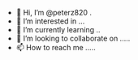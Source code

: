 - 👋 Hi, I’m @peterz820 .
- 👀 I’m interested in ...
- 🌱 I’m currently learning ..
- 💞️ I’m looking to collaborate on .....
- 📫 How to reach me .....

<!---
peterz820/peterz820 is a ✨ special ✨ repository because its `README.md` (this file) appears on your GitHub profile.
You can click the Preview link to take a look at your changes.
--->
